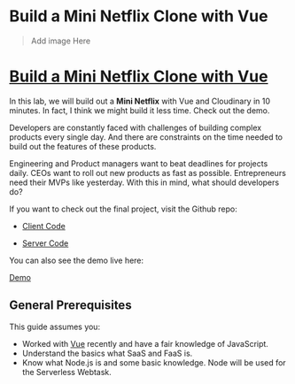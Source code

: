 # Build a Mini Netflix Clone with Vue

> Add image Here

# [Build a Mini Netflix Clone with Vue](https://cloudinary.gitbooks.io/build-a-mini-netflix-clone-with-vue/content/)

In this lab, we will build out a **Mini Netflix** with Vue and Cloudinary in 10 minutes. In fact, I think we might build it less time. Check out the demo.

Developers are constantly faced with challenges of building complex products every single day. And there are constraints on the time needed to build out the features of these products.

Engineering and Product managers want to beat deadlines for projects daily. CEOs want to roll out new products as fast as possible. Entrepreneurs need their MVPs like yesterday. With this in mind, what should developers do?

If you want to check out the final project, visit the Github repo:

- [Client Code](https://github.com/cloudinary-developers/vue-mini-netflix-demo)

- [Server Code](https://github.com/cloudinary-developers/vue-mini-netflix-demo-server)

You can also see the demo live here:

[Demo](https://stupefied-mirzakhani-71dd38.netlify.com/)

## General Prerequisites

This guide assumes you:

* Worked with [Vue](https://vuejs.org/) recently and have a fair knowledge of JavaScript.
* Understand the basics what SaaS and FaaS is.
* Know what Node.js is and some basic knowledge. Node will be used for the Serverless Webtask.